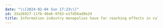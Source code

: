 ```yaml
---
date: "\\[2024-02-04 Sun 17:23\\]"
id: 33a26927-11fb-46e6-97d3-e1fd56ad8e2d
title: Information industry monopolies have far reaching effects in culture and politic
---
```


